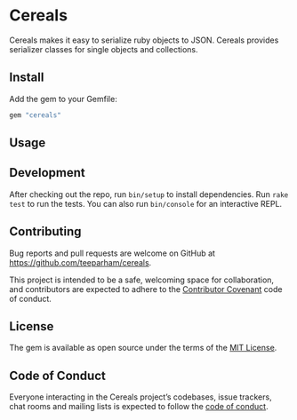 # Cereals

Cereals makes it easy to serialize ruby objects to JSON.
Cereals provides serializer classes for single objects and collections.

## Install

Add the gem to your Gemfile:

```ruby
gem "cereals"
```

## Usage



## Development

After checking out the repo, run `bin/setup` to install dependencies.
Run `rake test` to run the tests. You can also run `bin/console` for an
interactive REPL.

## Contributing

Bug reports and pull requests are welcome on GitHub at https://github.com/teeparham/cereals.

This project is intended to be a safe, welcoming space for collaboration,
and contributors are expected to adhere to the
[Contributor Covenant](http://contributor-covenant.org) code of conduct.

## License

The gem is available as open source under the terms of the
[MIT License](http://opensource.org/licenses/MIT).

## Code of Conduct

Everyone interacting in the Cereals project’s codebases, issue trackers, chat rooms and
mailing lists is expected to follow the
[code of conduct](https://github.com/teeparham/cereals/blob/master/CODE_OF_CONDUCT.md).
